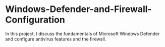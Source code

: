 # Windows-Defender-and-Firewall-Configuration
In this project, I discuss the fundamentals of Microsoft Windows Defender and configure antivirus features and the firewall.
